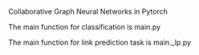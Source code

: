 Collaborative Graph Neural Networks in Pytorch

The main function for classification is main.py 

The main function for link prediction task is main._lp.py